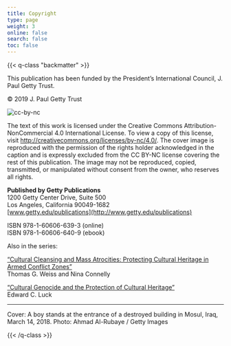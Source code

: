 ```yaml
---
title: Copyright
type: page
weight: 3
online: false
search: false
toc: false
---
```


{{< q-class "backmatter" >}}

This publication has been funded by the President’s International Council, J. Paul Getty Trust.

© 2019 J. Paul Getty Trust

![cc-by-nc](/img/cc-by-nc.png)

The text of this work is licensed under the Creative Commons Attribution-NonCommercial 4.0 International License. To view a copy of this license, visit http://creativecommons.org/licenses/by-nc/4.0/. The cover image is reproduced with the permission of the rights holder acknowledged in the caption and is expressly excluded from the CC BY-NC license covering the rest of this publication. The image may not be reproduced, copied, transmitted, or manipulated without consent from the owner, who reserves all rights.

**Published by Getty Publications**<br />
1200 Getty Center Drive, Suite 500<br />
Los Angeles, California 90049-1682<br />
[www.getty.edu/publications](http://www.getty.edu/publications)

ISBN 978-1-60606-639-3 (online)<br />
ISBN 978-1-60606-640-9 (ebook)

Also in the series:

[“Cultural Cleansing and Mass Atrocities: Protecting Cultural Heritage in Armed Conflict Zones”](http://getty.edu/publications/pdfs/CulturalCleansing_Weiss_Connelly.pdf) <br />Thomas G. Weiss and Nina Connelly

[“Cultural Genocide and the Protection of Cultural Heritage”](http://getty.edu/publications/pdfs/CulturalGenocide_Luck.pdf) <br />Edward C. Luck 

---

Cover: A boy stands at the entrance of a destroyed building in Mosul, Iraq, March 14, 2018. Photo: Ahmad Al-Rubaye / Getty Images

{{< /q-class >}}

